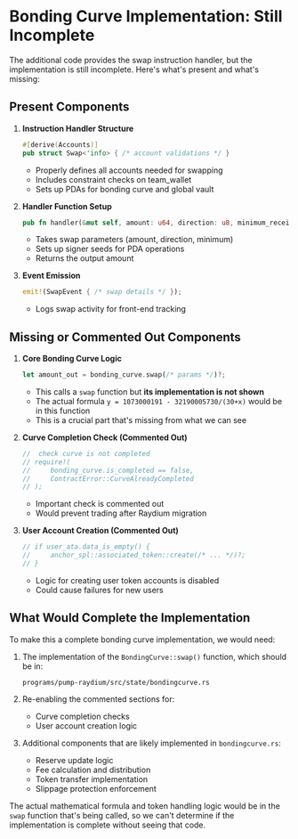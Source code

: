 # Bonding Curve Implementation: Still Incomplete

The additional code provides the swap instruction handler, but the implementation is still incomplete. Here's what's present and what's missing:

## Present Components

1. **Instruction Handler Structure**
   ```rust
   #[derive(Accounts)]
   pub struct Swap<'info> { /* account validations */ }
   ```
   - Properly defines all accounts needed for swapping
   - Includes constraint checks on team_wallet
   - Sets up PDAs for bonding curve and global vault

2. **Handler Function Setup**
   ```rust
   pub fn handler(&mut self, amount: u64, direction: u8, minimum_receive_amount: u64, global_vault_bump: u8) -> Result<u64>
   ```
   - Takes swap parameters (amount, direction, minimum)
   - Sets up signer seeds for PDA operations
   - Returns the output amount

3. **Event Emission**
   ```rust
   emit!(SwapEvent { /* swap details */ });
   ```
   - Logs swap activity for front-end tracking

## Missing or Commented Out Components

1. **Core Bonding Curve Logic**
   ```rust
   let amount_out = bonding_curve.swap(/* params */)?;
   ```
   - This calls a `swap` function but **its implementation is not shown**
   - The actual formula `y = 1073000191 - 32190005730/(30+x)` would be in this function
   - This is a crucial part that's missing from what we can see

2. **Curve Completion Check (Commented Out)**
   ```rust
   //  check curve is not completed
   // require!(
   //     bonding_curve.is_completed == false,
   //     ContractError::CurveAlreadyCompleted
   // );
   ```
   - Important check is commented out
   - Would prevent trading after Raydium migration

3. **User Account Creation (Commented Out)**
   ```rust
   // if user_ata.data_is_empty() {
   //     anchor_spl::associated_token::create(/* ... */)?;
   // }
   ```
   - Logic for creating user token accounts is disabled
   - Could cause failures for new users

## What Would Complete the Implementation

To make this a complete bonding curve implementation, we would need:

1. The implementation of the `BondingCurve::swap()` function, which should be in:
   ```
   programs/pump-raydium/src/state/bondingcurve.rs
   ```

2. Re-enabling the commented sections for:
   - Curve completion checks
   - User account creation logic

3. Additional components that are likely implemented in `bondingcurve.rs`:
   - Reserve update logic
   - Fee calculation and distribution
   - Token transfer implementation
   - Slippage protection enforcement

The actual mathematical formula and token handling logic would be in the `swap` function that's being called, so we can't determine if the implementation is complete without seeing that code.